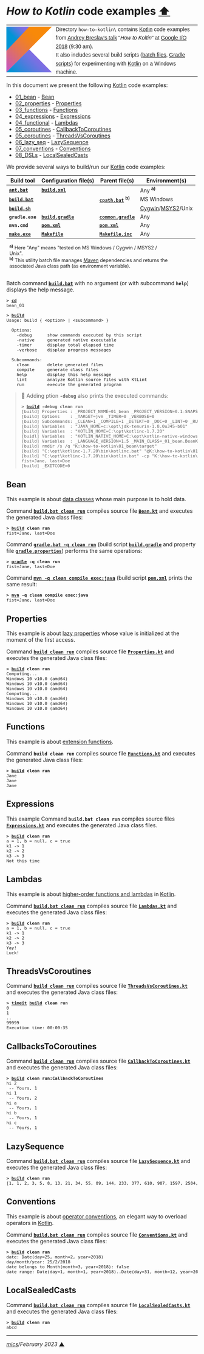 # <span id="top">*How to Kotlin* code examples</span> <span style="size:30%;"><a href="../README.md">⬆</a></span>

<table style="font-family:Helvetica,Arial;font-size:14px;line-height:1.6;">
  <tr>
  <td style="border:0;padding:0 10px 0 0;min-width:120px;"><a href="https://kotlinlang.org/"><img src="../docs/kotlin.png" width="120" alt="Kotlin project"/></a></td>
  <td style="border:0;padding:0;vertical-align:text-top;">Directory <code>how-to-kotlin\</code> contains <a href="https://kotlinlang.org/">Kotlin</a> code examples from <a href="https://events.google.com/io2018/schedule/?section=may-10&sid=7387180b-b1dd-49c3-bddf-de3f87ae1990">Andrey Breslav's talk</a> "<i>How to Koltin</i>" at <a href="https://events.google.com/io2018/schedule/?section=may-10" rel="external">Google I/O 2018</a>  (9:30 am).<br/>
  It also includes several build scripts (<a href="https://en.wikibooks.org/wiki/Windows_Batch_Scripting" rel="external">batch files</a>, <a href="https://docs.gradle.org/current/userguide/writing_build_scripts.html">Gradle scripts</a>) for experimenting with <a href="https://kotlinlang.org/" rel="external">Kotlin</a> on a Windows machine.
  </td>
  </tr>
</table>

In this document we present the following [Kotlin] code examples:

- [01_bean](01_bean/) - [Bean](#bean)
- [02_properties](02_properties/) - [Properties](#properties)
- [03_functions](03_functions/) - [Functions](#functions)
- [04_expressions](04_expressions/) - [Expressions](#expressions)
- [04_functional](04_functional/) - [Lambdas](#lambdas)
- [05_coroutines](05_coroutines/) - [CallbackToCoroutines](#callbacks)
- [05_coroutines](05_coroutines/) - [ThreadsVsCoroutines](#threads)
- [06_lazy_seq](06_lazy_seq) - [LazySequence](#lazy_sequence)
- [07_conventions](07_conventions) - [Conventions](#conventions)
- [08_DSLs](09_DSLs) - [LocalSealedCasts](#local_sealed_casts)

We provide several ways to build/run our [Kotlin] code examples:

| Build tool          | Configuration file(s)  | Parent file(s) | Environment(s) |
|---------------------|------------------------|----------------|----------------|
| [**`ant.bat`**][apache_ant_cli] | [**`build.xml`**](01_bean/build.xml) | &nbsp; | Any <sup><b>a)</b></sup> |
| [**`build.bat`**](01_bean/build.bat) | &nbsp;                 | [**`cpath.bat`**](cpath.bat) <sup><b>b)</b></sup> | MS Windows |
| [**`build.sh`**](01_bean/build.sh) | &nbsp; |  | [Cygwin]/[MSYS2]/Unix |
| **`gradle.exe`**    | [**`build.gradle`**](01_bean/build.gradle) | [**`common.gradle`**](common.gradle) | Any |
| **`mvn.cmd`**       | [**`pom.xml`**](01_bean/pom.xml) | [**`pom.xml`**](pom.xml)  | Any |
| [**`make.exe`**][gmake_cli] | [**`Makefile`**](01_bean/Makefile) | [**`Makefile.inc`**](./Makefile.inc)  | Any |
<div style="margin:0 15% 0 8px;font-size:90%;">
<sup><b>a)</b></sup></b> Here "Any" means "tested on MS Windows / Cygwin / MSYS2 / Unix".<br/>
<sup><b>b)</b></sup> This utility batch file manages <a href="https://maven.apache.org/">Maven</a> dependencies and returns the associated Java class path (as environment variable).<br/>&nbsp;
</div>

Batch command [**`build.bat`**](01_bean/build.bat) with no argument (or with subcommand **`help`**) displays the help message.

<pre style="font-size:80%;">
<b>&gt; <a href="https://docs.microsoft.com/en-us/windows-server/administration/windows-commands/cd">cd</a></b>
bean_01
&nbsp;
<b>&gt; <a href="01_bean/build.bat">build</a></b>
Usage: build { &lt;option&gt; | &lt;subcommand&gt; }

  Options:
    -debug      show commands executed by this script
    -native     generated native executable
    -timer      display total elapsed time
    -verbose    display progress messages

  Subcommands:
    clean       delete generated files
    compile     generate class files
    help        display this help message
    lint        analyze Kotlin source files with KtLint
    run         execute the generated program
</pre>

> **:mag_right:** Adding ption **`-debug`**  also prints the executed commands:
>
> <pre style="font-size:80%;">
> <b>&gt; <a href="01_bean/build.bat">build</a> -debug clean run</b>
> [build] Properties : _PROJECT_NAME=01_bean _PROJECT_VERSION=0.1-SNAPSHOT
> [build] Options    : _TARGET=jvm _TIMER=0 _VERBOSE=0
> [build] Subcommands: _CLEAN=1 _COMPILE=1 _DETEKT=0 _DOC=0 _LINT=0 _RUN=1
> [build] Variables  : "JAVA_HOME=c:\opt\jdk-temurin-1.8.0u345-b01"
> [build] Variables  : "KOTLIN_HOME=C:\opt\kotlinc-1.7.20"
> [buidl] Variables  : "KOTLIN_NATIVE_HOME=C:\opt\kotlin-native-windows-1.7.20"
> [build] Variables  : _LANGUAGE_VERSION=1.5 _MAIN_CLASS=_01_bean.BeanKt
> [build] rmdir /s /q "K:\how-to-kotlin\01_bean\target"
> [build] "C:\opt\kotlinc-1.7.20\bin\kotlinc.bat" "@K:\how-to-kotlin\01_bean\target\kotlinc_opts.txt" "@K:\how-to-kotlin\01_bean\target\kotlinc_sources.txt"
> [build] "C:\opt\kotlinc-1.7.20\bin\kotlin.bat" -cp "K:\how-to-kotlin\01_bean\target\classes" _01_bean.BeanKt
> fist=Jane, last=Doe
> [build] _EXITCODE=0
> </pre>

## <span id="bean">Bean</span>

This example is about [data classes][kotlin_data_classes] whose main purpose is to hold data.

Command [**`build.bat clean run`**](01_bean/build.bat) compiles source file [**`Bean.kt`**](01_bean/src/main/kotlin/Bean.kt) and executes the generated Java class files:

<pre style="font-size:80%;">
<b>&gt; <a href="01_bean/build.bat">build</a> clean run</b>
fist=Jane, last=Doe
</pre>

Command [**`gradle.bat -q clean run`**][gradle_cli] (build script [**`build.gradle`**](01_bean/build.gradle) and property file [**`gradle.properties`**](01_bean/gradle.properties)) performs the same operations:

<pre style="font-size:80%;">
<b>&gt; <a href="https://docs.gradle.org/current/userguide/command_line_interface.html">gradle</a> -q clean run</b>
fist=Jane, last=Doe
</pre>

Command [**`mvn -q clean compile exec:java`**][mvn_cli] (build script [**`pom.xml`**](01_bean/pom.xml) prints the same result:

<pre style="font-size:80%;">
<b>&gt; <a href="https://maven.apache.org/ref/3.6.3/maven-embedder/cli.html">mvn</a> -q clean compile exec:java</b>
fist=Jane, last=Doe
</pre>

## <span id="properties">Properties</span>

This example is about [lazy properties][kotlin_lazy_props] whose value is initialized at the moment of the first access.

Command [**`build clean run`**](02_properties/build.bat) compiles source file [**`Properties.kt`**](02_properties/src/main/kotlin/Properties.kt) and executes the generated Java class files:

<pre style="font-size:80%;">
<b>&gt; <a href="02_properties/build.bat">build</a> clean run</b>
Computing...
Windows 10 v10.0 (amd64)
Windows 10 v10.0 (amd64)
Windows 10 v10.0 (amd64)
Computing...
Windows 10 v10.0 (amd64)
Windows 10 v10.0 (amd64)
Windows 10 v10.0 (amd64)
</pre>

## <span id="functions">Functions</span>

This example is about [extension functions][kotlin_extensions].

Command **`build clean run`** compiles source file [**`Functions.kt`**](03_functions/src/main/kotlin/Functions.kt) and executes the generated Java class files:

<pre style="font-size:80%;">
<b>&gt; <a href="03_functions/build.bat">build</a> clean run</b>
Jane
Jane
Jane
</pre>

## <span id="expressions">Expressions</span>

This example 
Command **`build.bat clean run`** compiles source files [**`Expressions.kt`**](04_expressions/src/main/kotlin/Expressions.kt) and executes the generated Java class files.

<pre style="font-size:80%;">
<b>&gt; <a href="04_expressions/build.bat">build</a> clean run</b>
a = 1, b = null, c = true
k1 -> 1
k2 -> 2
k3 -> 3
Not this time
</pre>

## <span id="lambdas">Lambdas</span>

This example is about [higher-order functions and lambdas][kotlin_lambdas] in [Kotlin].

Command [**`build.bat clean run`**](04_functional/build.bat) compiles source file [**`Lambdas.kt`**](04_functional/src/main/kotlin/Lambdas.kt) and executes the generated Java class files:

<pre style="font-size:80%;">
<b>&gt; <a href="04_functional/build.bat">build</a> clean run</b>
a = 1, b = null, c = true
k1 -> 1
k2 -> 2
k3 -> 3
Yay!
Luck!
</pre>

## <span id="threads">ThreadsVsCoroutines</span>

Command [**`build clean run`**](05_coroutines/build.bat) compiles source file [**`ThreadsVsCoroutines.kt`**](05_coroutines/src/main/kotlin/ThreadsVsCoroutines.kt) and executes the generated Java class files:

<pre style="font-size:80%;">
<b>&gt; <a href="../bin/timeit.bat">timeit</a> <a href="05_coroutines/build.bat">build</a> clean run</b>
0
1
..
99999
Execution time: 00:00:35
</pre>

## <span id="callbacks">CallbacksToCoroutines</span>

Command [**`build clean run`**](05_coroutines/build.bat) compiles source file [**`CallbackToCoroutines.kt`**](05_coroutines/src/main/kotlin/CallbackToCoroutines.kt) and executes the generated Java class files:

<pre style="font-size:80%;">
<b>&gt; <a href="05_coroutines/build.bat">build</a> clean run:CallbackToCoroutines</b>
hi 2
 -- Yours, 1
hi 1
 -- Yours, 2
hi a
 -- Yours, 1
hi b
 -- Yours, 1
hi c
 -- Yours, 1
</pre>

## <span id="lazy_sequence">LazySequence</span>

Command [**`build.bat clean run`**](06_lazy_seq/build.bat) compiles source file [**`LazySequence.kt`**](06_lazy_seq/src/main/kotlin/LazySequence.kt) and executes the generated Java class files:

<pre style="font-size:80%;">
<b>&gt; <a href="06_lazy_seq/build.bat">build</a> clean run</b>
[1, 1, 2, 3, 5, 8, 13, 21, 34, 55, 89, 144, 233, 377, 610, 987, 1597, 2584, 4181, 6765]
</pre>

## <span id="conventions">Conventions</span>

This example is about [operator conventions][kotlin_conventions], an elegant way to overload operators in [Kotlin][kotlin].

Command [**`build.bat clean run`**](07_conventions/build.bat) compiles source file [**`Conventions.kt`**](07_conventions/src/main/kotlin/Conventions.kt) and executes the generated Java class files:

<pre style="font-size:80%;">
<b>&gt; <a href="07_conventions/build.bat">build</a> clean run</b>
date: Date(day=25, month=2, year=2018)
day/month/year: 25/2/2018
date belongs to Month(month=3, year=2018): false
date range: Date(day=1, month=1, year=2018)..Date(day=31, month=12, year=2018)
</pre>

## <span id="local_sealed_casts">LocalSealedCasts</span>

Command [**`build.bat clean run`**](08_DSLs/build.bat) compiles source file [**`LocalSealedCasts.kt`**](08_DSLs/src/main/kotlin/LocalSealedCasts.kt) and executes the generated Java class files:

<pre style="font-size:80%;">
<b>&gt; <a href="07_conventions/build.bat">build</a> clean run</b>
abcd
</pre>

<!--
## <span id="footnotes">Footnotes</span>

<a name="footnote_01">[1]</a> ***Available targets*** [↩](#anchor_01)

<p style="margin:0 0 1em 20px;">
</p>
-->

***

*[mics](https://lampwww.epfl.ch/~michelou/)/February 2023* [**&#9650;**](#top)
<span id="bottom">&nbsp;</span>

[apache_ant_cli]: https://ant.apache.org/manual/running.html
[cygwin]: https://cygwin.com/install.html
[gmake_cli]: https://www.gnu.org/software/make/manual/make.html
[gradle_cli]: https://docs.gradle.org/current/userguide/command_line_interface.html
[kotlin]: https://kotlinlang.org/
[kotlin_conventions]: https://kotlinlang.org/docs/reference/operator-overloading.html
[kotlin_data_classes]: https://kotlinlang.org/docs/reference/data-classes.html
[kotlin_extensions]: https://kotlinlang.org/docs/tutorials/kotlin-for-py/extension-functionsproperties.html
[kotlin_lambdas]: https://kotlinlang.org/docs/reference/lambdas.html
[kotlin_lazy_props]: https://www.kotlindevelopment.com/lazy-property/
[mvn_cli]: https://maven.apache.org/ref/3.8.1/maven-embedder/cli.html
[msys2]: https://www.msys2.org/
